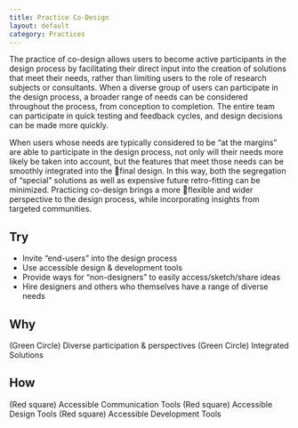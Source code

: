 ```yaml
---
title: Practice Co-Design
layout: default
category: Practices
---
```


The practice of co-design allows users to become active
participants in the design process by facilitating their direct
input into the creation of solutions that meet their needs,
rather than limiting users to the role of research subjects or
consultants. When a diverse group of users can participate
in the design process, a broader range of needs can be
considered throughout the process, from conception to
completion. The entire team can participate in quick testing
and feedback cycles, and design decisions can be made
more quickly.

When users whose needs are typically considered to be “at
the margins” are able to participate in the design process,
not only will their needs more likely be taken into account,
but the features that meet those needs can be smoothly
integrated into the final design. In this way, both the
segregation of “special” solutions as well as expensive future
retro-fitting can be minimized. Practicing co-design brings a
more flexible and wider perspective to the design process,
while incorporating insights from targeted communities.

## Try
* Invite “end-users” into the design process
* Use accessible design & development tools
* Provide ways for “non-designers” to easily access/sketch/share ideas
* Hire designers and others who themselves have a range of diverse needs

## Why
(Green Circle) Diverse participation & perspectives
(Green Circle) Integrated Solutions

## How
(Red square) Accessible Communication Tools
(Red square) Accessible Design Tools
(Red square) Accessible Development Tools
